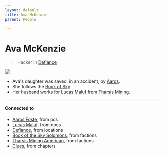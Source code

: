 ```yaml
---
layout: default
title: Ava McKenzie
parent: People

---
```

# Ava McKenzie

> Hacker in [Defiance](../locations/Defiance.md)

![](https://i.imgur.com/zDqHsoO.png)

- Ava's daughter was saved, in an accident, by [Aaros](../pcs/Aaros.md).
- She follows the [Book of Sky](../factions/bookSky.md)
- Her husband works for [Lucas Maluf](LucasMaluf.md) from [Tharsis Mining](../factions/tharsisMining.md).

---
#### Connected to

<!-- QueryToSerialize: LIST without ID "["+ title + "](https://terra-campaigns.github.io/"+ regexreplace(file.path, ".md", "") + ")" + ", from " + regexreplace(file.folder, "hostile/", "") FROM ([[]]) OR outgoing([[]]) WHERE file.name != this.file.name AND file.name != "directory" AND file.name != "campaigns" SORT file.folder DESC -->
<!-- SerializedQuery: LIST without ID "["+ title + "](https://terra-campaigns.github.io/"+ regexreplace(file.path, ".md", "") + ")" + ", from " + regexreplace(file.folder, "hostile/", "") FROM ([[]]) OR outgoing([[]]) WHERE file.name != this.file.name AND file.name != "directory" AND file.name != "campaigns" SORT file.folder DESC -->
- [Aaros Foste](https://terra-campaigns.github.io/hostile/pcs/Aaros), from pcs
- [Lucas Maluf](https://terra-campaigns.github.io/hostile/npcs/LucasMaluf), from npcs
- [Defiance](https://terra-campaigns.github.io/hostile/locations/Defiance), from locations
- [Book of the Sky Solomons](https://terra-campaigns.github.io/hostile/factions/bookSky), from factions
- [Tharsis Mining American](https://terra-campaigns.github.io/hostile/factions/tharsisMining), from factions
- [Clues](https://terra-campaigns.github.io/hostile/chapters/chap009), from chapters
<!-- SerializedQuery END -->
